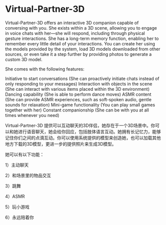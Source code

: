 # Virtual-Partner-3D

Virtual-Partner-3D offers an interactive 3D companion capable of conversing with you. She exists within a 3D scene, allowing you to engage in voice chats with her—she will respond, including through physical gesture interactions. She has a long-term memory function, enabling her to remember every little detail of your interactions. You can create her using the models provided by the system, load 3D models downloaded from other sources, or even take it a step further by providing photos to generate a custom 3D model.

She comes with the following features:

Initiative to start conversations (She can proactively initiate chats instead of only responding to your messages)
Interaction with objects in the scene (She can interact with various items placed within the 3D environment)
Dancing capability (She is able to perform dance moves)
ASMR content (She can provide ASMR experiences, such as soft-spoken audio, gentle sounds for relaxation)
Mini-game functionality (You can play small games together with her)
Constant companionship (She can be with you at all times whenever you need)

Virtual-Partner-3D 提供可以互动聊天的3D伴侣，她存在于一个3D场景中。你可以和她进行语音聊天，她会给你回应，包括肢体语言互动。她拥有长记忆力，能够记住你们之间的点滴互动。你可以使用系统提供的模型来创造她，也可以加载其他地方下载的3D模型，更进一步的提供照片来生成3D模型。


她可以有以下功能：

1）主动聊天

2）和场景里的物品交互

3）跳舞

4）ASMR

5）玩小游戏

6）永远陪着你


